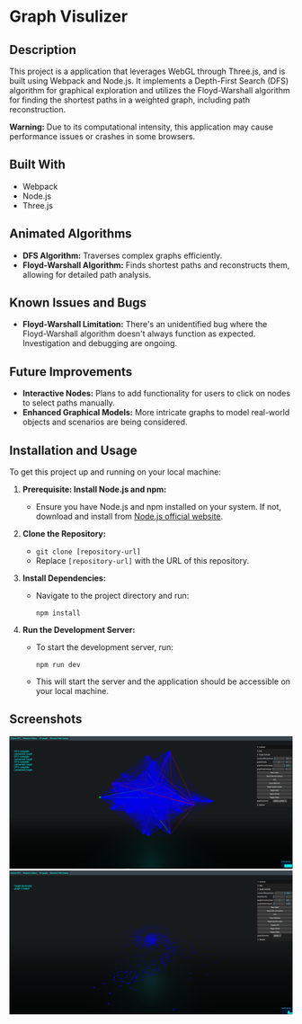 # Graph Visulizer

## Description

This project is a application that leverages WebGL through Three.js, and is built using Webpack and Node.js. It implements a Depth-First Search (DFS) algorithm for graphical exploration and utilizes the Floyd-Warshall algorithm for finding the shortest paths in a weighted graph, including path reconstruction.

**Warning:** Due to its computational intensity, this application may cause performance issues or crashes in some browsers.

## Built With

- Webpack
- Node.js
- Three.js

## Animated Algorithms

- **DFS Algorithm:** Traverses complex graphs efficiently.
- **Floyd-Warshall Algorithm:** Finds shortest paths and reconstructs them, allowing for detailed path analysis.

## Known Issues and Bugs

- **Floyd-Warshall Limitation:** There's an unidentified bug where the Floyd-Warshall algorithm doesn't always function as expected. Investigation and debugging are ongoing.

## Future Improvements

- **Interactive Nodes:** Plans to add functionality for users to click on nodes to select paths manually.
- **Enhanced Graphical Models:** More intricate graphs to model real-world objects and scenarios are being considered.

## Installation and Usage

To get this project up and running on your local machine:

1. **Prerequisite: Install Node.js and npm:**
   - Ensure you have Node.js and npm installed on your system. If not, download and install from [Node.js official website](https://nodejs.org/).

2. **Clone the Repository:**
   - `git clone [repository-url]`
   - Replace `[repository-url]` with the URL of this repository.

3. **Install Dependencies:**
   - Navigate to the project directory and run:
     ```
     npm install
     ```

4. **Run the Development Server:**
   - To start the development server, run:
     ```
     npm run dev
     ```
   - This will start the server and the application should be accessible on your local machine.

## Screenshots

![Screenshot of Application](screenshots/graph_sim_cap.png)
![Screenshot of Application](screenshots/graph_sim_cap4.png)


